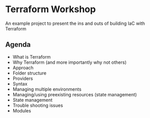 # Terraform Workshop
An example project to present the ins and outs of building IaC with Terraform

## Agenda
 - What is Terraform
 - Why Terraform (and more importantly why not others)
 - Approach
 - Folder structure
 - Providers
 - Syntax
 - Managing multiple environments
 - Managing/using preexisting resources (state management)
 - State management
 - Trouble shooting issues
 - Modules
